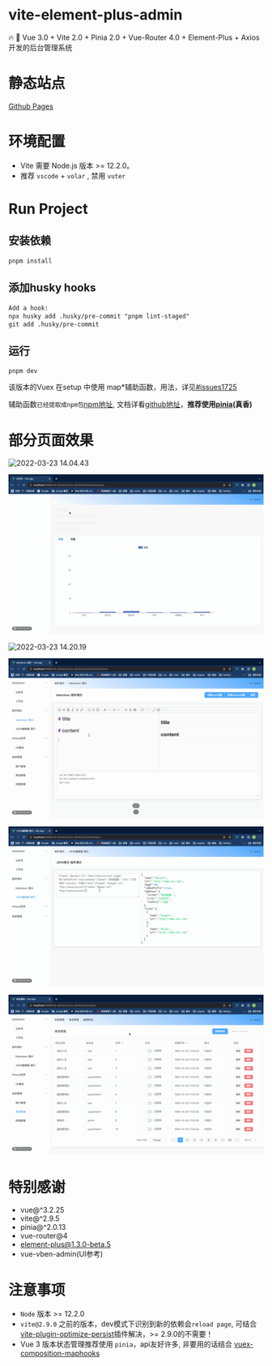 # vite-element-plus-admin
🔥 🎉 Vue 3.0 + Vite 2.0 + Pinia 2.0 + Vue-Router 4.0 + Element-Plus +  Axios 开发的后台管理系统

# 静态站点

[Github Pages](https://asasugar.github.io/vite-element-plus-admin/)
# 环境配置

- Vite 需要 Node.js 版本 >= 12.2.0。
- 推荐 `vscode` + `volar` , 禁用 `vuter`


# Run Project
## 安装依赖
```bish
pnpm install
```

## 添加husky hooks

```bish
Add a hook:
npx husky add .husky/pre-commit "pnpm lint-staged"
git add .husky/pre-commit
```

## 运行

```bish
pnpm dev
```


该版本的Vuex 在setup 中使用 map*辅助函数，用法，详见[#issues1725](https://github.com/vuejs/vuex/issues/1725)


辅助函数`已经提取成npm包`[npm地址](https://www.npmjs.com/package/vuex-composition-maphooks), 文档详看[github地址](https://github.com/asasugar/vuex-composition-maphooks)，**推荐使用[pinia](https://github.com/vuejs/pinia#readme)(真香)**

# 部分页面效果

![2022-03-23 14.04.43](https://raw.githubusercontent.com/asasugar/pic-bed/master/imgs/2022-03-23%2014.04.43.gif)


![2022-03-23 14.09.04](https://raw.githubusercontent.com/asasugar/pic-bed/master/imgs/2022-03-23%2014.09.04.gif)


![2022-03-23 14.20.19](https://raw.githubusercontent.com/asasugar/pic-bed/master/imgs/2022-03-23%2014.20.19.gif)


![2022-03-23 14.19.45](https://raw.githubusercontent.com/asasugar/pic-bed/master/imgs/2022-03-23%2014.19.45.gif)


![2022-03-23 14.10.49](https://raw.githubusercontent.com/asasugar/pic-bed/master/imgs/2022-03-23%2014.10.49.gif)


![2022-03-23 14.12.02](https://raw.githubusercontent.com/asasugar/pic-bed/master/imgs/2022-03-23%2014.12.02.gif)
# 特别感谢

 - vue@^3.2.25
 - vite@^2.9.5
 - pinia@^2.0.13
 - vue-router@4
 - element-plus@1.3.0-beta.5
 - vue-vben-admin(UI参考)

# 注意事项

- `Node` 版本 >= 12.2.0
- `vite@2.9.0` 之前的版本，dev模式下识别到新的依赖会`reload page`, 可结合[vite-plugin-optimize-persist](https://github.com/antfu/vite-plugin-optimize-persist)插件解决，>= 2.9.0的不需要！
- Vue 3 版本状态管理推荐使用 `pinia`，api友好许多, 非要用的话结合 [vuex-composition-maphooks](https://www.npmjs.com/package/vuex-composition-maphooks)